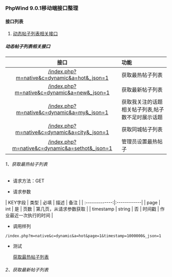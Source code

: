 ### PhpWind 9.0.1移动端接口整理

#### 接口列表

1. [动态帖子列表相关接口](#动态帖子列表相关接口)











##### 动态帖子列表相关接口

|  接口|  功能|
|:-------------:|:-------------|
|[/index.php?m=native&c=dynamic&a=hot&_json=1](#1获取最热帖子列表) | 获取最热帖子列表 |
|[/index.php?m=native&c=dynamic&a=new&_json=1](#2获取最新帖子列表) | 获取最新帖子列表 |
|[/index.php?m=native&c=dynamic&a=my&_json=1](#users-mobile) | 获取我关注的话题相关帖子列表,帖子数不足时展示话题 |
|[/index.php?m=native&c=dynamic&a=city&_json=1](#users-mobile) | 获取同城帖子列表 |
|[/index.php?m=native&c=dynamic&a=sethot&_json=1](#users-mobile) | 管理员设置最热帖子 |
###### 1、获取最热帖子列表

  * 请求方法：GET

  * 请求参数


 | KEY字段 | 类型 | 必填 | 描述 | 备注 |
 | :-------------:|:------------|
 |  page | int | 是 | 页数 |  第几页，从请求参数获取 |
 |  timestamp | string | 否 | 时间戳 |  作业最近一次执行的时间 |

  * 调用样列

```
/index.php?m=native&c=dynamic&a=hot&page=1&timestamp=1000000&_json=1
```
* 测试

  [获取最热帖子列表](http://e.huiin.cn/index.php?m=native&c=dynamic&a=hot&page=1&_json=1)
###### 2、获取最新帖子列表

